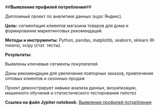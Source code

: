 ##**Выявление профилей потребления**##

Дипломный проект по аналитике данных (курс Яндекс).

**Цель:** сегментация клиентов магазина товаров для дома и формирование маркетинговых рекомендаций.

**Методы и инструменты:** Python, pandas, matplotlib, seaborn, sklearn (K-means), scipy (стат. тесты).

**Результаты:**

Выявлены ключевые сегменты покупателей

Даны рекомендации для увеличения повторных заказов, привлечения оптовых клиентов и сезонных продаж

Проект демонстрирует навыки анализа данных, визуализации, машинного обучения и статистического тестирования гипотез

**Ссылка на файл Jypiter notebook:** [Выявление профилей потребления](https://github.com/Natasha-ign/Projects/blob/main/e-com_customer%20clusters/e-com_%D0%B2%D1%8B%D1%8F%D0%B2%D0%BB%D0%B5%D0%BD%D0%B8%D0%B5%20%D0%BF%D1%80%D0%BE%D1%84%D0%B8%D0%BB%D0%B5%D0%B9%20%D0%BF%D0%BE%D1%82%D1%80%D0%B5%D0%B1%D0%BB%D0%B5%D0%BD%D0%B8%D1%8F.ipynb)
